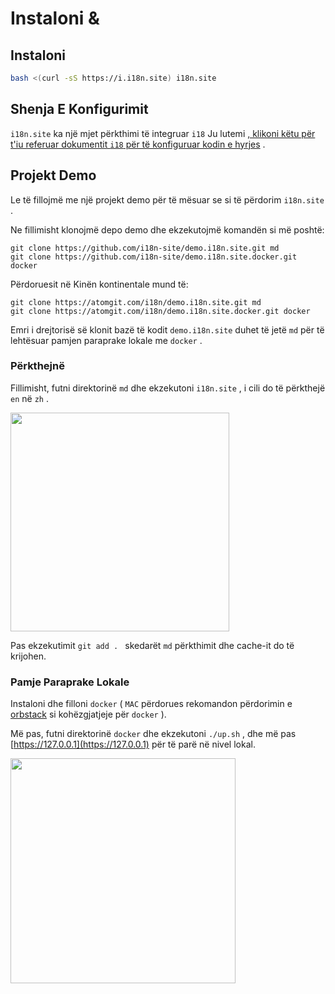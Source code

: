 # Instaloni &

## Instaloni

```sh
bash <(curl -sS https://i.i18n.site) i18n.site
```

## Shenja E Konfigurimit

`i18n.site` ka një mjet përkthimi të integruar `i18` Ju lutemi [, klikoni këtu për t'iu referuar dokumentit `i18` për të konfiguruar kodin e hyrjes](/i18/use) .

## Projekt Demo

Le të fillojmë me një projekt demo për të mësuar se si të përdorim `i18n.site` .

Ne fillimisht klonojmë depo demo dhe ekzekutojmë komandën si më poshtë:

```
git clone https://github.com/i18n-site/demo.i18n.site.git md
git clone https://github.com/i18n-site/demo.i18n.site.docker.git docker
```

Përdoruesit në Kinën kontinentale mund të:

```
git clone https://atomgit.com/i18n/demo.i18n.site.git md
git clone https://atomgit.com/i18n/demo.i18n.site.docker.git docker
```

Emri i drejtorisë së klonit bazë të kodit `demo.i18n.site` duhet të jetë `md` për të lehtësuar pamjen paraprake lokale me `docker` .

### Përkthejnë

Fillimisht, futni direktorinë `md` dhe ekzekutoni `i18n.site` , i cili do të përkthejë `en` në `zh` .

<img src="https://p.3ti.site/1721114619.avif" style="width:350px">

Pas ekzekutimit `git add . ` skedarët `md` përkthimit dhe cache-it do të krijohen.

### Pamje Paraprake Lokale

Instaloni dhe filloni `docker` ( `MAC` përdorues rekomandon përdorimin e [orbstack](https://orbstack.dev) si kohëzgjatjeje për `docker` ).

Më pas, futni direktorinë `docker` dhe ekzekutoni `./up.sh` , dhe më pas [https://127.0.0.1](https://127.0.0.1) për të parë në nivel lokal.

<img src="//p.3ti.site/1721104238.avif" style="width:360px">